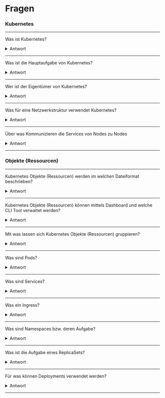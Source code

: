 Fragen
======


### Kubernetes
***

Was ist Kubernetes?
<details><summary>Antwort</summary><p>    
	 Das im Juli 2014 gestartete Kubernetes (griechisch: Steuermann) stellt die derzeit populärste Container-Cluster-/Orchestrierungs-Lösung dar.
</p></details>

---

Was ist die Hauptaufgabe von Kubernetes?
<details><summary>Antwort</summary><p>    
     Kubernetes Hauptaufgabe ist die Verwaltung und Orchestrierung der Container innerhalb eines Clusters, der üblicherweise aus mindestens einem Kubernetes Master und multiplen Worker Nodes besteht.
</p></details>

---

Wer ist der Eigentümer von Kubernetes?
<details><summary>Antwort</summary><p>    
     Kubernetes ist mittlerweile bei der Cloud Native Computing Foundation (http://cncf.io) gehostet.
</p></details>

---

Was für eine Netzwerkstruktur verwendet Kubernetes?
<details><summary>Antwort</summary><p>    
     Kubernetes verwendet im Unterschied zu Docker eine flache Netzwerkstruktur. 
* Jeder Container kann mit jedem anderen ohne NAT kommunizieren.
* Alle Kubernetes Nodes können mit allen Containern (und in die andere Richtung) ohne NAT kommunizieren.
* Die IP, die ein Container von sich selbst sieht, ist auch die, die jeder andere Node oder Container im Netz von ihm sieht.
</p></details>

---

Über was Kommunizieren die Services von Nodes zu Nodes
<details><summary>Antwort</summary><p>    
     Über ein Overlay Netzwerk, welches auf jeder Node ein Subnetz zur Verfügung stellt.
</p></details>

---


### Objekte (Ressourcen)
***

Kubernetes Objekte (Ressourcen) werden im welchen Dateiformat beschrieben?
<details><summary>Antwort</summary><p>    
     YAML
</p></details>

---

Kubernetes Objekte (Ressourcen) können mittels Dashboard und welche CLI Tool verwaltet werden?
<details><summary>Antwort</summary><p>    
     kubectl
</p></details>

---

Mit was lassen sich Kubernetes Objekte (Ressourcen) gruppieren?
<details><summary>Antwort</summary><p>    
     Labels
</p></details>

---

Was sind Pods?
<details><summary>Antwort</summary><p>    
     Kleine Gruppe von Containern welche eng verbunden sind. Kleinste Einheit für Replikation und Platzierung (auf Node). “Logischer” Host für Container. Jeder Pods erhält genau eine IP-Adresse
</p></details>

---

Was sind Services?
<details><summary>Antwort</summary><p>    
     Eine Gruppe von Pods die zusammenarbeiten, Gruppiert mittels Label Selector. Erlaubt mittels unterschiedlichen Methoden auf den Service zuzugreifen, z.B. DNS Name. Definieren Zugriffsrichtlinien, z.B. Port Remapping für den Zugriff von ausserhalb des Clusters. 
</p></details>

---

Was ein Ingress?
<details><summary>Antwort</summary><p>    
    Ein API-Objekt, das den externen Zugriff auf die Dienste in einem Cluster verwaltet, in der Regel mittels HTTP. 
    Grob entspricht der Ingress Dienst dem Reverse Proxy Muster. 
</p></details>

---

Was sind Namespaces bzw. deren Aufgabe?
<details><summary>Antwort</summary><p>  
    Sie Unterteilen den gesamten K8s Cluster in logische Partitionen bzw. Bereiche. Vergleichbar mit Subdomains.
</p></details>

---

Was ist die Aufgabe eines ReplicaSets?
<details><summary>Antwort</summary><p>  
Stellt sicher, dass N Pods laufen sind es zu wenig, werden neue gestartet, sind es zu viele werden Pods beendet, gruppiert durch den Label Selector
</p></details>

---

Für was können Deployments verwendet werden?
<details><summary>Antwort</summary><p>  
Ermöglichen Deklarative Updates von Container Images in Pods. 
</p></details>

---


